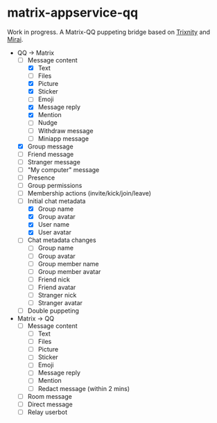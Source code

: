 # matrix-appservice-qq

Work in progress. A Matrix-QQ puppeting bridge based on [Trixnity](https://gitlab.com/benkuly/trixnity) and [Mirai](https://github.com/mamoe/mirai).

* QQ → Matrix
  * [ ] Message content
    * [x] Text
    * [ ] Files
    * [x] Picture
    * [x] Sticker
    * [ ] Emoji
    * [x] Message reply
    * [x] Mention
    * [ ] Nudge
    * [ ] Withdraw message
    * [ ] Miniapp message
  * [x] Group message
  * [ ] Friend message
  * [ ] Stranger message
  * [ ] "My computer" message
  * [ ] Presence
  * [ ] Group permissions
  * [ ] Membership actions (invite/kick/join/leave)
  * [ ] Initial chat metadata
    * [x] Group name
    * [x] Group avatar
    * [x] User name
    * [x] User avatar
  * [ ] Chat metadata changes
    * [ ] Group name
    * [ ] Group avatar
    * [ ] Group member name
    * [ ] Group member avatar
    * [ ] Friend nick
    * [ ] Friend avatar
    * [ ] Stranger nick
    * [ ] Stranger avatar
  * [ ] Double puppeting
* Matrix → QQ
  * [ ] Message content
    * [ ] Text
    * [ ] Files
    * [ ] Picture
    * [ ] Sticker
    * [ ] Emoji
    * [ ] Message reply
    * [ ] Mention
    * [ ] Redact message (within 2 mins)
  * [ ] Room message
  * [ ] Direct message
  * [ ] Relay userbot
